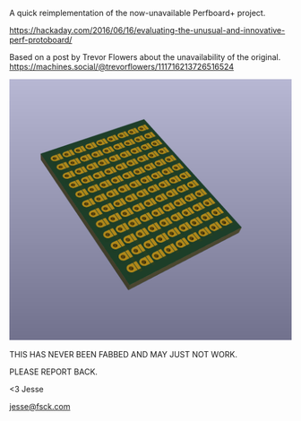 A quick reimplementation of the now-unavailable Perfboard+ project.

https://hackaday.com/2016/06/16/evaluating-the-unusual-and-innovative-perf-protoboard/


Based on a post by Trevor Flowers about the unavailability of the original.
https://machines.social/@trevorflowers/111716213726516524



![Pic of perfboard](/screenshot.png)


THIS HAS NEVER BEEN FABBED AND MAY JUST NOT WORK.

PLEASE REPORT BACK.

<3 Jesse

jesse@fsck.com
